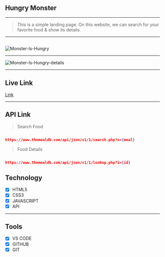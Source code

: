 ## Hungry Monster

---

> This is a simple landing page. On this website, we can search for your favorite food & show its details.

---

##

<img src="https://i.ibb.co/2PhGK0P/Monster-Is-Hungry.png" alt="Monster-Is-Hungry" border="0">

---

<img src="https://i.ibb.co/6b8R9Yt/Monster-Is-Hungry-details.png" alt="Monster-Is-Hungry-details" border="0">

---

## Live Link

[Link](https://hungry-monster.vercel.app/)

---

## API Link

> Search Food 

```json

https://www.themealdb.com/api/json/v1/1/search.php?s={meal}

```

> Food  Details

```json

https://www.themealdb.com/api/json/v1/1/lookup.php?i={id}

```

## Technology

- [x] HTML5
- [x] CSS3
- [x] JAVASCRIPT
- [x] API

---

## Tools

- [x] VS CODE
- [x] GITHUB
- [x] GIT